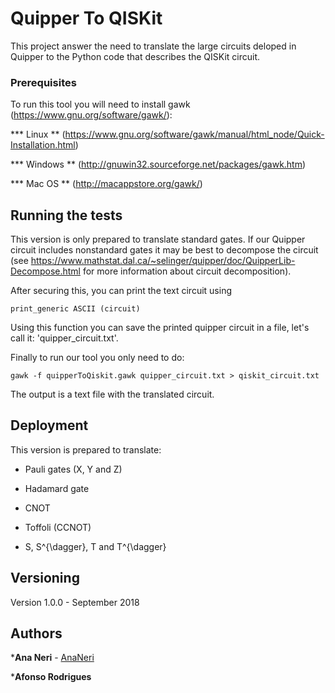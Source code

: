 # Quipper To QISKit


This project answer the need to translate the large circuits deloped in Quipper to the Python code that describes the QISKit circuit. 



### Prerequisites


To run this tool you will need to install gawk (https://www.gnu.org/software/gawk/):

*** Linux **  (https://www.gnu.org/software/gawk/manual/html_node/Quick-Installation.html)

*** Windows ** (http://gnuwin32.sourceforge.net/packages/gawk.htm) 

*** Mac OS ** (http://macappstore.org/gawk/)



## Running the tests


This version is only prepared to translate standard gates. 
If our Quipper circuit includes nonstandard gates it may be best to decompose the circuit (see https://www.mathstat.dal.ca/~selinger/quipper/doc/QuipperLib-Decompose.html for more information about circuit decomposition).


After securing this, you can print the text circuit using 


```
print_generic ASCII (circuit) 
```


Using this function you can save the printed quipper circuit in a file, let's call it: 'quipper_circuit.txt'.


Finally to run our tool you only need to do:


```
gawk -f quipperToQiskit.gawk quipper_circuit.txt > qiskit_circuit.txt
```


The output is a text file with the translated circuit.



## Deployment

This version is prepared to translate:

* Pauli gates (X, Y and Z)

* Hadamard gate

* CNOT

* Toffoli (CCNOT)

* S, S^{\dagger}, T and T^{\dagger}



## Versioning

Version 1.0.0 - September 2018


## Authors

***Ana Neri** - [AnaNeri](https://github.com/AnaNeri)

***Afonso Rodrigues** 
